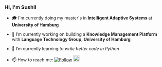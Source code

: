 ### Hi, I'm Sushil

- :mortar_board: I'm currently doing my master's in **Intelligent Adaptive Systems** at **University of Hamburg**
- 🔭 I’m currently working on building a **Knowledge Management Platform** with **Language Technology Group, University of Hamburg**
- 🌱 I’m currently learning *to write better code in Python*

- 📫 How to reach me: [![Follow](https://img.shields.io/twitter/follow/sushilawale?style=social)](https://twitter.com/intent/follow?screen_name=sushilawale)    <a href="https://www.linkedin.com/in/sushilawale/"><img src=https://content.linkedin.com/content/dam/me/business/en-us/amp/brand-site/v2/bg/LI-Bug.svg.original.svg height="20px"/><a/>

